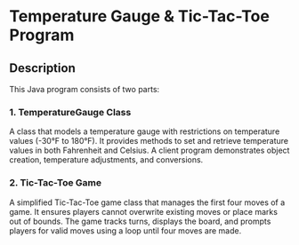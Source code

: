 # Temperature Gauge & Tic-Tac-Toe Program

## Description
This Java program consists of two parts:

### 1. TemperatureGauge Class
A class that models a temperature gauge with restrictions on temperature values (-30°F to 180°F). It provides methods to set and retrieve temperature values in both Fahrenheit and Celsius. A client program demonstrates object creation, temperature adjustments, and conversions.

### 2. Tic-Tac-Toe Game
A simplified Tic-Tac-Toe game class that manages the first four moves of a game. It ensures players cannot overwrite existing moves or place marks out of bounds. The game tracks turns, displays the board, and prompts players for valid moves using a loop until four moves are made.
